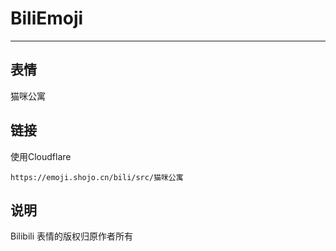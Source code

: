 # BiliEmoji
---
## 表情
猫咪公寓
## 链接
使用Cloudflare
```
https://emoji.shojo.cn/bili/src/猫咪公寓
```
## 说明
Bilibili 表情的版权归原作者所有
